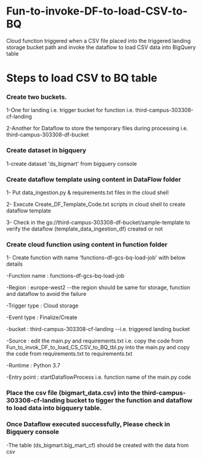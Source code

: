 # Fun-to-invoke-DF-to-load-CSV-to-BQ
Cloud function triggered when a CSV file placed into the triggered landing storage bucket path and invoke the dataflow to load CSV data into BigQuery table 

# Steps to load CSV to BQ table

### Create two buckets. 
1-One for landing i.e. trigger bucket for function i.e. third-campus-303308-cf-landing

2-Another for Dataflow to store the temporary files during processing i.e. third-campus-303308-df-bucket

### Create dataset in bigquery
1-create dataset 'ds_bigmart' from bigquery console

### Create dataflow template using content in DataFlow folder
1- Put data_ingestion.py & requirements.txt files in the cloud shell 

2- Execute Create_DF_Template_Code.txt scripts in cloud shell to create dataflow template

3- Check in the gs://third-campus-303308-df-bucket/sample-template to verify the dataflow (template_data_ingestion_df) created or not

### Create cloud function using content in function folder
1- Create function with name 'functions-df-gcs-bq-load-job' with below details

  -Function name : functions-df-gcs-bq-load-job
  
  -Region : europe-west2     --the region should be same for storage, function and dataflow to avoid the failure

  -Trigger type : Cloud storage
  
  -Event type : Finalize/Create
  
  -bucket : third-campus-303308-cf-landing    --i.e. triggered landing bucket
  
  -Source : edit the main.py and requirements.txt 
      i.e. copy the code from Fun_to_invok_DF_to_load_CS_CSV_to_BQ_tbl.py into the main.py 
      and  copy the code from requirements.txt to requirements.txt
      
  -Runtime : Python 3.7
  
  -Entry point : startDataflowProcess   i.e. function name of the main.py code
  
### Place the csv file (bigmart_data.csv) into the  third-campus-303308-cf-landing  bucket to tigger the function and dataflow to load data into bigquery table.

### Once Dataflow executed successfully, Please check in Bigquery console
  -The table (ds_bigmart.big_mart_cf) should be created with the data from csv

  
  
  
